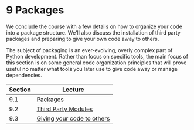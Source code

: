 # 9 Packages

We conclude the course with a few details on how to organize your code
into a package structure.  We'll also discuss the installation of
third party packages and preparing to give your own code away to others.

The subject of packaging is an ever-evolving, overly complex part of
Python development.  Rather than focus on specific tools, the main
focus of this section is on some general code organization principles
that will prove useful no matter what tools you later use to give code
away or manage dependencies.

| Section | Lecture |
|-----|-----|
| 9.1 | [Packages](01_Packages.md) |
| 9.2 | [Third Party Modules](02_Third_party.md) |
| 9.3 | [Giving your code to others](03_Distribution.md) |
